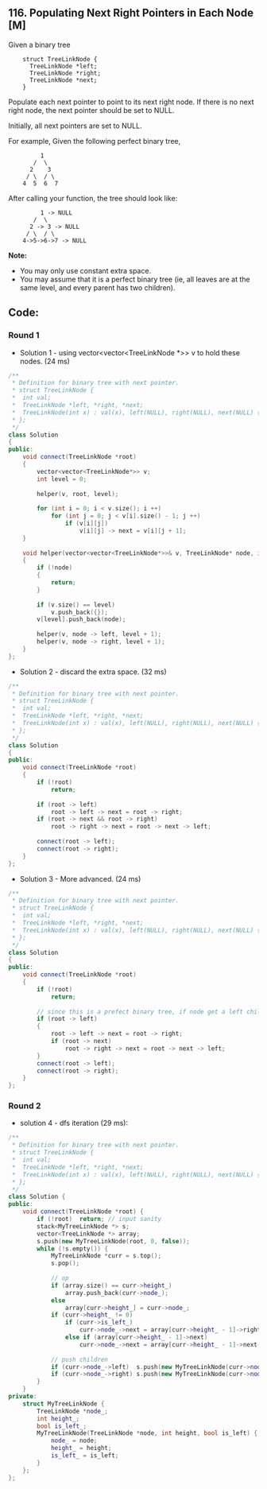 ## 116. Populating Next Right Pointers in Each Node [M]
Given a binary tree
```
    struct TreeLinkNode {
      TreeLinkNode *left;
      TreeLinkNode *right;
      TreeLinkNode *next;
    }
```
Populate each next pointer to point to its next right node. If there is no next right node, the next pointer should be set to NULL.

Initially, all next pointers are set to NULL.

For example,
Given the following perfect binary tree,
```
         1
       /  \
      2    3
     / \  / \
    4  5  6  7
```
After calling your function, the tree should look like:
```
         1 -> NULL
       /  \
      2 -> 3 -> NULL
     / \  / \
    4->5->6->7 -> NULL
```

**Note:**   
- You may only use constant extra space.
- You may assume that it is a perfect binary tree (ie, all leaves are at the same level, and every parent has two children).

## Code:
### Round 1
- Solution 1 - using vector<vector<TreeLinkNode *>> v to hold these nodes. (24 ms)
```c++
/**
 * Definition for binary tree with next pointer.
 * struct TreeLinkNode {
 *  int val;
 *  TreeLinkNode *left, *right, *next;
 *  TreeLinkNode(int x) : val(x), left(NULL), right(NULL), next(NULL) {}
 * };
 */
class Solution 
{
public:
    void connect(TreeLinkNode *root) 
    {
        vector<vector<TreeLinkNode*>> v;
        int level = 0;
        
        helper(v, root, level);
        
        for (int i = 0; i < v.size(); i ++)
            for (int j = 0; j < v[i].size() - 1; j ++)
                if (v[i][j])
                    v[i][j] -> next = v[i][j + 1];
    }
    
    void helper(vector<vector<TreeLinkNode*>>& v, TreeLinkNode* node, int level)
    {
        if (!node)
        {
            return;
        }
        
        if (v.size() == level)
            v.push_back({});
        v[level].push_back(node);
        
        helper(v, node -> left, level + 1);
        helper(v, node -> right, level + 1);
    }
};
```

- Solution 2 - discard the extra space. (32 ms)
```c++
/**
 * Definition for binary tree with next pointer.
 * struct TreeLinkNode {
 *  int val;
 *  TreeLinkNode *left, *right, *next;
 *  TreeLinkNode(int x) : val(x), left(NULL), right(NULL), next(NULL) {}
 * };
 */
class Solution 
{
public:
    void connect(TreeLinkNode *root) 
    {
        if (!root)
            return;
        
        if (root -> left)
            root -> left -> next = root -> right;
        if (root -> next && root -> right)
            root -> right -> next = root -> next -> left;
        
        connect(root -> left);
        connect(root -> right);
    }
};
```

- Solution 3 - More advanced. (24 ms)
```c++
/**
 * Definition for binary tree with next pointer.
 * struct TreeLinkNode {
 *  int val;
 *  TreeLinkNode *left, *right, *next;
 *  TreeLinkNode(int x) : val(x), left(NULL), right(NULL), next(NULL) {}
 * };
 */
class Solution 
{
public:
    void connect(TreeLinkNode *root) 
    {
        if (!root)
            return;
        
        // since this is a prefect binary tree, if node get a left child, the node must has a right child. 
        if (root -> left)
        {
            root -> left -> next = root -> right;
            if (root -> next)
                root -> right -> next = root -> next -> left;
        }
        connect(root -> left);
        connect(root -> right);
    }
};
```

### Round 2
- solution 4 - dfs iteration (29 ms):
```c++
/**
 * Definition for binary tree with next pointer.
 * struct TreeLinkNode {
 *  int val;
 *  TreeLinkNode *left, *right, *next;
 *  TreeLinkNode(int x) : val(x), left(NULL), right(NULL), next(NULL) {}
 * };
 */
class Solution {
public:
    void connect(TreeLinkNode *root) {
        if (!root)  return; // input sanity
        stack<MyTreeLinkNode *> s;
        vector<TreeLinkNode *> array;
        s.push(new MyTreeLinkNode(root, 0, false));
        while (!s.empty()) {
            MyTreeLinkNode *curr = s.top();
            s.pop();
            
            // op
            if (array.size() == curr->height_)
                array.push_back(curr->node_);
            else 
                array[curr->height_] = curr->node_;
            if (curr->height_ != 0)
                if (curr->is_left_)
                    curr->node_->next = array[curr->height_ - 1]->right;
                else if (array[curr->height_ - 1]->next)
                    curr->node_->next = array[curr->height_ - 1]->next->left;
            
            // push children
            if (curr->node_->left)  s.push(new MyTreeLinkNode(curr->node_->left, curr->height_ + 1, true));
            if (curr->node_->right) s.push(new MyTreeLinkNode(curr->node_->right, curr->height_ + 1, false));
        }
    }
private:
    struct MyTreeLinkNode {
        TreeLinkNode *node_;
        int height_;
        bool is_left_;
        MyTreeLinkNode(TreeLinkNode *node, int height, bool is_left) {
            node_ = node;
            height_ = height;
            is_left_ = is_left;
        }
    };
};
```

